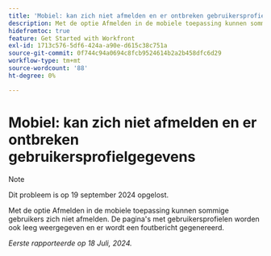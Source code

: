 ```yaml
---
title: 'Mobiel: kan zich niet afmelden en er ontbreken gebruikersprofielgegevens.'
description: Met de optie Afmelden in de mobiele toepassing kunnen sommige gebruikers zich niet afmelden. De pagina's met gebruikersprofielen worden ook leeg weergegeven en er wordt een foutbericht gegenereerd.
hidefromtoc: true
feature: Get Started with Workfront
exl-id: 1713c576-5df6-424a-a90e-d615c38c751a
source-git-commit: 0f744c94a0694c8fcb9524614b2a2b458dfc6d29
workflow-type: tm+mt
source-wordcount: '88'
ht-degree: 0%

---
```


# Mobiel: kan zich niet afmelden en er ontbreken gebruikersprofielgegevens

>[!NOTE]
>
>Dit probleem is op 19 september 2024 opgelost.

Met de optie Afmelden in de mobiele toepassing kunnen sommige gebruikers zich niet afmelden. De pagina&#39;s met gebruikersprofielen worden ook leeg weergegeven en er wordt een foutbericht gegenereerd.

_Eerste rapporteerde op 18 Juli, 2024._
